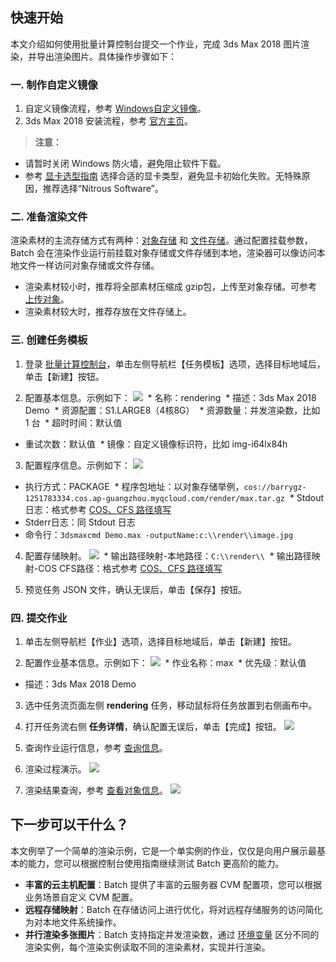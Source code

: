 ## 快速开始
本文介绍如何使用批量计算控制台提交一个作业，完成 3ds Max 2018 图片渲染，并导出渲染图片。具体操作步骤如下：
### 一. 制作自定义镜像
1. 自定义镜像流程，参考 [Windows自定义镜像](http://tce.fsphere.cn/document/product/599/13035)。
2. 3ds Max 2018 安装流程，参考 [官方主页](https://www.autodesk.com/products/3ds-max/overview)。

> **注意：**
- 请暂时关闭 Windows 防火墙，避免阻止软件下载。
- 参考 [显卡选型指南](https://knowledge.autodesk.com/zh-hans/support/3ds-max/learn-explore/caas/CloudHelp/cloudhelp/2015/CHS/3DSMax/files/GUID-3D6B4C8E-8C0D-4A9C-BFB0-2463803268CE-htm.html) 选择合适的显卡类型，避免显卡初始化失败。无特殊原因，推荐选择“Nitrous Software”。

### 二. 准备渲染文件
渲染素材的主流存储方式有两种：[对象存储](http://tce.fsphere.cn/document/product/436) 和 [文件存储](http://tce.fsphere.cn/document/product/582)。通过配置挂载参数，Batch 会在渲染作业运行前挂载对象存储或文件存储到本地，渲染器可以像访问本地文件一样访问对象存储或文件存储。

- 渲染素材较小时，推荐将全部素材压缩成 gzip包，上传至对象存储。可参考 [上传对象](http://tce.fsphere.cn/document/product/436/6233)。
- 渲染素材较大时，推荐存放在文件存储上。

### 三. 创建任务模板
1. 登录 [批量计算控制台](http://console.tce.fsphere.cn/batch/task)，单击左侧导航栏【任务模板】选项，选择目标地域后，单击【新建】按钮。

2. 配置基本信息。示例如下：
![](http://imgcache.tce.fsphere.cn/image/main.qcloudimg.com/raw/cf2f94cec702e0d42abe34b6e0d38bde.jpg)
  * 名称：rendering
  * 描述：3ds Max 2018 Demo
  * 资源配置：S1.LARGE8（4核8G）
  * 资源数量：并发渲染数，比如 1 台
  * 超时时间：默认值
  * 重试次数：默认值
  * 镜像：自定义镜像标识符，比如 img-i64lx84h

3. 配置程序信息。示例如下：
![](http://imgcache.tce.fsphere.cn/image/main.qcloudimg.com/raw/ef7c95752cfb266f855ea0e69436d245.jpg)
  * 执行方式：PACKAGE
  * 程序包地址：以对象存储举例，`cos://barrygz-1251783334.cos.ap-guangzhou.myqcloud.com/render/max.tar.gz`
  * Stdout日志：格式参考 [COS、CFS 路径填写](http://tce.fsphere.cn/document/product/599/13996)
  * Stderr日志：同 Stdout 日志
  * 命令行：`3dsmaxcmd Demo.max -outputName:c:\\render\\image.jpg`

4. 配置存储映射。
![](http://imgcache.tce.fsphere.cn/image/main.qcloudimg.com/raw/f5e1836e79852eb5d4c49b917bb870f8.jpg)
  * 输出路径映射-本地路径：`C:\\render\\`
  * 输出路径映射-COS CFS路径：格式参考 [COS、CFS 路径填写](http://tce.fsphere.cn/document/product/599/13996)

5. 预览任务 JSON 文件，确认无误后，单击【保存】按钮。

### 四. 提交作业
1. 单击左侧导航栏【作业】选项，选择目标地域后，单击【新建】按钮。

2. 配置作业基本信息。示例如下：
  ![](http://imgcache.tce.fsphere.cn/image/main.qcloudimg.com/raw/7f19ede7710ec960fc4586297213d1fc.jpg)
  * 作业名称：max
  * 优先级：默认值
  * 描述：3ds Max 2018 Demo

3. 选中任务流页面左侧 **rendering** 任务，移动鼠标将任务放置到右侧画布中。

4. 打开任务流右侧 **任务详情**，确认配置无误后，单击【完成】按钮。
![](http://imgcache.tce.fsphere.cn/image/main.qcloudimg.com/raw/00df21802b524cd684f43b68155e3483.jpg)

5. 查询作业运行信息，参考 [查询信息](http://tce.fsphere.cn/document/product/599/14567)。

6. 渲染过程演示。
![](http://imgcache.tce.fsphere.cn/image/main.qcloudimg.com/raw/4a0743f3a49045f59c0580deda1529f9.png)

7. 渲染结果查询，参考 [查看对象信息](http://tce.fsphere.cn/document/product/436/13326)。
![](http://imgcache.tce.fsphere.cn/image/main.qcloudimg.com/raw/7997d36d8d08e0733fb372dfc6513034.jpg)

## 下一步可以干什么？
本文例举了一个简单的渲染示例，它是一个单实例的作业，仅仅是向用户展示最基本的能力，您可以根据控制台使用指南继续测试 Batch 更高阶的能力。
- **丰富的云主机配置**：Batch 提供了丰富的云服务器 CVM 配置项，您可以根据业务场景自定义 CVM 配置。
- **远程存储映射**：Batch 在存储访问上进行优化，将对远程存储服务的访问简化为对本地文件系统操作。
- **并行渲染多张图片**：Batch 支持指定并发渲染数，通过 [环境变量](http://tce.fsphere.cn/document/product/599/11752) 区分不同的渲染实例，每个渲染实例读取不同的渲染素材，实现并行渲染。
